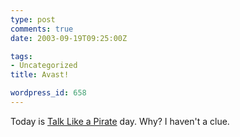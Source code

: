 ```yaml
---
type: post
comments: true
date: 2003-09-19T09:25:00Z

tags:
- Uncategorized
title: Avast!

wordpress_id: 658
---
```


Today is [Talk Like a Pirate](http://www.talklikeapirate.com/piratehome.html) day. Why? I haven't a clue.
